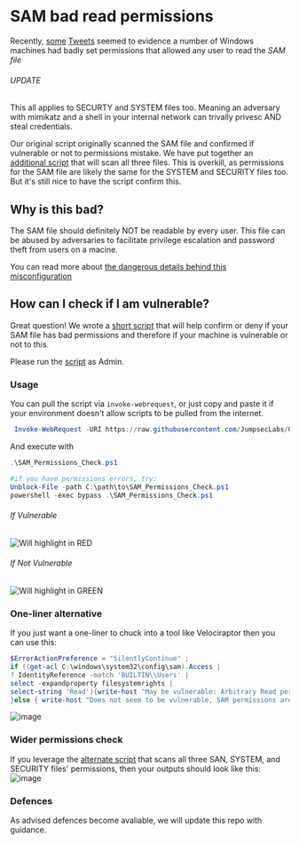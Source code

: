 # SAM bad read permissions

Recently, [some](https://twitter.com/jonasLyk/status/1417205166172950531) [Tweets](https://twitter.com/jeffmcjunkin/status/1417281315016122372)  seemed to evidence a number of Windows machines had badly set permissions that allowed any user to read the *SAM file*

###### UPDATE
This all applies to SECURTY and SYSTEM files too. Meaning an adversary with mimikatz and a shell in your internal network can trivally privesc AND steal credentials. 

Our original script originally scanned the SAM file and confirmed if vulnerable or not to permissions mistake. We have put together an [additional script](#Wider-permissions-check) that will scan all three files. This is overkill, as permissions for the SAM file are likely the same for the SYSTEM and SECURITY files too. But it's still nice to have the script confirm this. 

## Why is this bad?

The SAM file should definitely NOT be readable by every user. This file can be abused by adversaries to facilitate privilege escalation and password theft from users on a macine.

You can read more about [the dangerous details behind this misconfiguration](https://www.kb.cert.org/vuls/id/506989)

## How can I check if I am vulnerable?

Great question! We wrote a [short script](SAM_Permissions_Check.ps1) that will help confirm or deny if your SAM file has bad permissions and therefore if your machine is vulnerable or not to this.

Please run the [script](SAM_Permissions_Check.ps1) as Admin.

### Usage
You can pull the script via `invoke-webrequest`, or just copy and paste it if your environment doesn't allow scripts to be pulled from the internet. 
```powershell
 Invoke-WebRequest -URI https://raw.githubusercontent.com/JumpsecLabs/Guidance-Advice/main/SAM_Permissions/SAM_Permissions_Check.ps1 -OutFile ./SAM_Permissions_Check.ps1  -usebasicparsing
```

And execute with
```powershell
.\SAM_Permissions_Check.ps1

#if you have permissions errors, try:
Unblock-File -path C:\path\to\SAM_Permissions_Check.ps1
powershell -exec bypass .\SAM_Permissions_Check.ps1
```

###### If Vulnerable
![Will highlight in RED](https://user-images.githubusercontent.com/49488209/126307912-1074a0e7-3228-4633-be1f-cc4374933980.png)

###### If Not Vulnerable
![Will highlight in GREEN](https://user-images.githubusercontent.com/49488209/126307983-5b1c1935-6982-4268-a136-675966f2ea87.png)

### One-liner alternative
If you just want a one-liner to chuck into a tool like Velociraptor then you can use this:
```powershell
$ErrorActionPreference = "SilentlyContinue" ;
if ((get-acl C:\windows\system32\config\sam).Access | 
? IdentityReference -match 'BUILTIN\\Users' | 
select -expandproperty filesystemrights | 
select-string 'Read'){write-host "May be vulnerable: Arbitrary Read permissions for SAM file"
}else { write-host "Does not seem to be vulnerable, SAM permissions are fine"}
```
![image](https://user-images.githubusercontent.com/49488209/126365217-d0915956-d1c1-4223-9521-2e82e6290e3d.png)


### Wider permissions check
If you leverage the [alternate script](wider_permissions_check.ps1) that scans all three SAN, SYSTEM, and SECURITY files' permissions, then your outputs should look like this:
![image](https://user-images.githubusercontent.com/49488209/126362385-9cca73f8-0a2a-4d53-9785-23eb09e62b3c.png)


### Defences
As advised defences become avaliable, we will update this repo with guidance.

